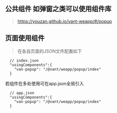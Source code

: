 ## 公共组件 如弹窗之类可以使用组件库
> https://youzan.github.io/vant-weapp/#/popup

## 页面使用组件
> 在各自页面的JSON文件配置如下
```
  // index.json
  "usingComponents":{
    "van-popup": "/@vant/weapp/popup/index"
  }
```

若组件在多处使用可在app.json全局引入
```
  // app.json
  "usingComponents":{
    "van-popup": "/@vant/weapp/popup/index"
  }
```
